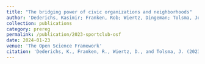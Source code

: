 ```yaml
---
title: "The bridging power of civic organizations and neighborhoods"
author: 'Dederichs, Kasimir; Franken, Rob; Wiertz, Dingeman; Tolsma, Jochem'
collection: publications
category: prereg
permalink: /publication/2023-sportclub-osf
date: 2024-01-23
venue: 'The Open Science Framework'
citation: 'Dederichs, K., Franken, R., Wiertz, D., and Tolsma, J. (2023). &quot;The bridging power of civic organizations and neighborhoods.&quot; <i>OSF</i>.'
---
```

